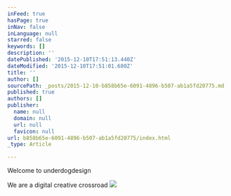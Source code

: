 ```yaml
---
inFeed: true
hasPage: true
inNav: false
inLanguage: null
starred: false
keywords: []
description: ''
datePublished: '2015-12-10T17:51:13.440Z'
dateModified: '2015-12-10T17:51:01.680Z'
title: ''
author: []
sourcePath: _posts/2015-12-10-b858b65e-6091-4896-b507-ab1a5fd20775.md
published: true
authors: []
publisher:
  name: null
  domain: null
  url: null
  favicon: null
url: b858b65e-6091-4896-b507-ab1a5fd20775/index.html
_type: Article

---
```

Welcome to underdogdesign

We are a digital creative crossroad
![](https://the-grid-user-content.s3-us-west-2.amazonaws.com/28c27178-f395-4990-9021-898992c16a30.jpg)